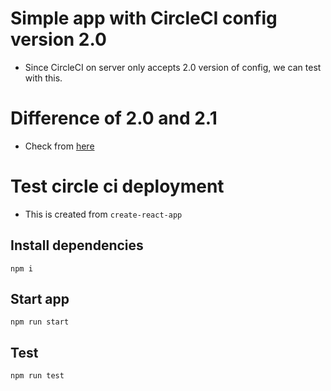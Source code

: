 # Simple app with CircleCI config version 2.0
- Since CircleCI on server only accepts 2.0 version of config, we can test with this.

# Difference of 2.0 and 2.1
- Check from [here](https://discuss.circleci.com/t/circleci-2-1-config-overview/26057)

# Test circle ci deployment

- This is created from `create-react-app`

## Install dependencies

`npm i`

## Start app

`npm run start`

## Test

`npm run test`
